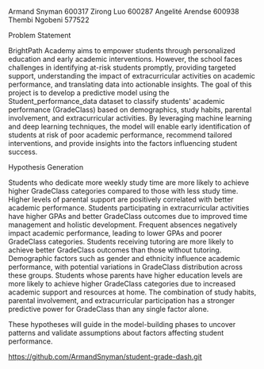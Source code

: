 Armand Snyman 600317
Zirong Luo 600287
Angelité Arendse 600938
Thembi Ngobeni 577522

Problem Statement

BrightPath Academy aims to empower students through personalized education and early academic interventions. However, the school faces challenges in identifying at-risk students promptly, providing targeted support, understanding the impact of extracurricular activities on academic performance, and translating data into actionable insights. The goal of this project is to develop a predictive model using the Student_performance_data dataset to classify students' academic performance (GradeClass) based on demographics, study habits, parental involvement, and extracurricular activities. By leveraging machine learning and deep learning techniques, the model will enable early identification of students at risk of poor academic performance, recommend tailored interventions, and provide insights into the factors influencing student success.

Hypothesis Generation

Students who dedicate more weekly study time are more likely to achieve higher GradeClass categories compared to those with less study time.
Higher levels of parental support are positively correlated with better academic performance.
Students participating in extracurricular activities have higher GPAs and better GradeClass outcomes due to improved time management and holistic development.
Frequent absences negatively impact academic performance, leading to lower GPAs and poorer GradeClass categories.
Students receiving tutoring are more likely to achieve better GradeClass outcomes than those without tutoring.
Demographic factors such as gender and ethnicity influence academic performance, with potential variations in GradeClass distribution across these groups.
Students whose parents have higher education levels are more likely to achieve higher GradeClass categories due to increased academic support and resources at home.
The combination of study habits, parental involvement, and extracurricular participation has a stronger predictive power for GradeClass than any single factor alone.

These hypotheses will guide in the model-building phases to uncover patterns and validate assumptions about factors affecting student performance.

https://github.com/ArmandSnyman/student-grade-dash.git

